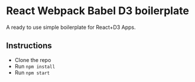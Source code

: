 # React Webpack Babel D3 boilerplate

A ready to use simple boilerplate for React+D3 Apps.

## Instructions

* Clone the repo
* Run `npm install`
* Run `npm start`

